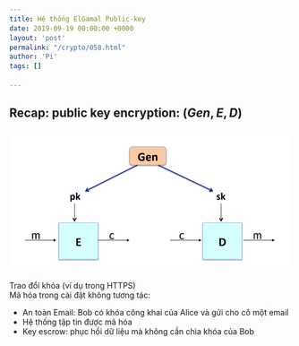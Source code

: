 ```yaml
---
title: Hệ thống ElGamal Public-key
date: 2019-09-19 00:00:00 +0000
layout: 'post'
permalink: "/crypto/058.html"
author: 'Pi'
tags: []

---
```


## Recap: public key encryption: $(Gen,	E,	D)$

<img src="https://raw.githubusercontent.com/x3pi/storage/master/images/crypto/019.PNG">

Trao đổi khóa (ví dụ trong HTTPS)<br/>
Mã hóa trong cài đặt không tương tác:
- An toàn Email: Bob có khóa công khai của Alice và gửi cho cô một email
- Hệ thống tập tin được mã hóa
- Key escrow: phục hồi dữ liệu mà không cần chìa khóa của Bob